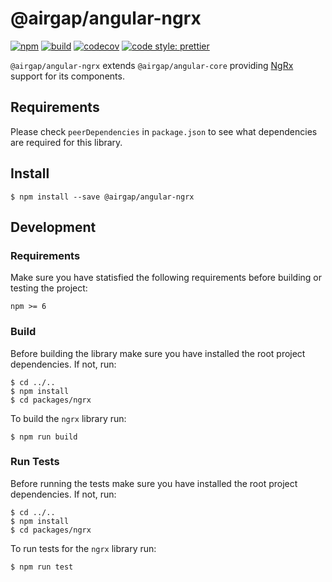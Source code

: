 # @airgap/angular-ngrx

[![npm](https://img.shields.io/npm/v/@airgap/angular-ngrx.svg?colorB=brightgreen)](https://www.npmjs.com/package/@airgap/ngrx)
[![build](https://img.shields.io/travis/airgap-it/angular-ngrx.svg)](https://travis-ci.org/airgap-it/angular-ngrx/)
[![codecov](https://img.shields.io/codecov/c/gh/airgap-it/angular-ngrx.svg)](https://codecov.io/gh/airgap-it/angular-ngrx/)
[![code style: prettier](https://img.shields.io/badge/code_style-prettier-ff69b4.svg?style=flat-square)](https://github.com/prettier/prettier)

`@airgap/angular-ngrx` extends `@airgap/angular-core` providing [NgRx](https://ngrx.io/) support for its components.

## Requirements

Please check `peerDependencies` in `package.json` to see what dependencies are required for this library.

## Install

```
$ npm install --save @airgap/angular-ngrx
```

## Development

### Requirements

Make sure you have statisfied the following requirements before building or testing the project:

```
npm >= 6
```

### Build

Before building the library make sure you have installed the root project dependencies. If not, run:

```
$ cd ../..
$ npm install
$ cd packages/ngrx
```

To build the `ngrx` library run:

```
$ npm run build
```

### Run Tests

Before running the tests make sure you have installed the root project dependencies. If not, run:

```
$ cd ../..
$ npm install
$ cd packages/ngrx
```

To run tests for the `ngrx` library run:

```
$ npm run test
```
